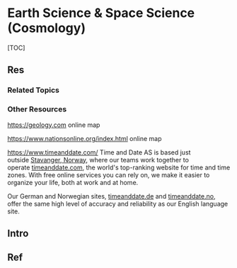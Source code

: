 # Earth Science & Space Science (Cosmology)

[TOC]



## Res
### Related Topics


### Other Resources
https://geology.com
online map

https://www.nationsonline.org/index.html
online map 

https://www.timeanddate.com/
Time and Date AS is based just outside [Stavanger, Norway](https://www.timeanddate.com/worldclock/norway/stavanger), where our teams work together to operate [timeanddate.com](https://www.timeanddate.com/), the world's top-ranking website for time and time zones. With free online services you can rely on, we make it easier to organize your life, both at work and at home.

Our German and Norwegian sites, [timeanddate.de](https://www.timeanddate.de/) and [timeanddate.no](https://www.timeanddate.no/), offer the same high level of accuracy and reliability as our English language site.



## Intro



## Ref
